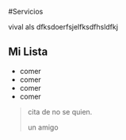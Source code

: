 #Servicios

vival als dfksdoerfsjelfksdfhsldfkj

## Mi Lista

* comer
* comer
* comer
* comer

> cita de no se quien.
> 
> un amigo
